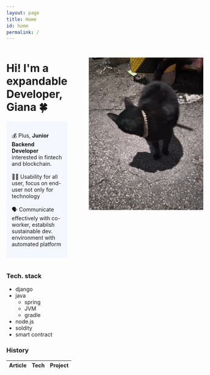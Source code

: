 ```yaml
---
layout: page
title: Home
id: home
permalink: /
---
```

<div id="main-sector">
<div>
<h1>Hi! I'm a expandable Developer, Giana 🍀</h1>

<p style="padding: 2em 1em; background: #f5f7ff; border-radius: 4px;">
  💰 Plus, <span style="font-weight: bold">Junior Backend Developer</span> interested in fintech and blockchain.
  <br><br>
  👩‍🦯 Usability for all user, focus on end-user not only for technology
  <br><br>
  🗣 Communicate effectively with co-worker, estabilsh sustainable dev. environment with automated platform 
</p>
</div>

<img src="../assets/image.jpg" height="400em" weight="200em" style="padding: 2em 4em;">
</div>

### Tech. stack
- django
- java
  - spring
  - JVM
  - gradle
- node.js
- soldity
- smart contract

### History
| Article | Tech | Project |
| --- | --- | --- |

<style>
  .wrapper {
    max-width: 46em;
  }
  #main-sector{
    display:flex;
  }
</style>

